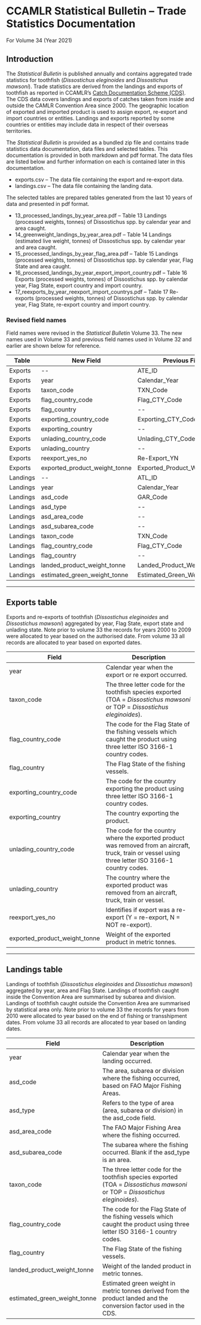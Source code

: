 # CCAMLR Statistical Bulletin – Trade Statistics Documentation

For Volume 34 (Year 2021)

## Introduction

The *Statistical Bulletin* is published annually and contains aggregated trade statistics for toothfish (*Dissostichus eleginoides* and *Dissostichus mawsoni*). Trade statistics are derived from the landings and exports of toothfish as reported in CCAMLR’s [Catch Documentation Scheme (CDS)](https://www.ccamlr.org/en/compliance/catch-documentation-scheme-cds). The CDS data covers landings and exports of catches taken from inside and outside the CAMLR Convention Area since 2000. The geographic location of exported and imported product is used to assign export, re-export and import countries or entities. Landings and exports reported by some countries or entities may include data in respect of their overseas territories.

The *Statistical Bulletin* is provided as a bundled zip file and contains trade statistics data documentation, data files and selected tables. This documentation is provided in both markdown and pdf format. The data files are listed below and further information on each is contained later in this documentation.

* exports.csv – The data file containing the export and re-export data.
* landings.csv – The data file containing the landing data.

The selected tables are prepared tables generated from the last 10 years of data and presented in pdf format.

* 13_processed_landings_by_year_area.pdf – Table 13 Landings (processed weights, tonnes) of Dissostichus spp. by calendar year and area caught.
* 14_greenweight_landings_by_year_area.pdf – Table 14 Landings (estimated live weight, tonnes) of Dissostichus spp. by calendar year and area caught.
* 15_processed_landings_by_year_flag_area.pdf – Table 15 Landings (processed weights, tonnes) of Dissostichus spp. by calendar year, Flag State and area caught.
* 16_processed_landings_by_year_export_import_country.pdf – Table 16 Exports (processed weights, tonnes) of Dissostichus spp. by calendar year, Flag State, export country and import country.
* 17_reexports_by_year_reexport_import_countrys.pdf – Table 17 Re-exports (processed weights, tonnes) of Dissostichus spp. by calendar year, Flag State, re-export country and import country.

### Revised field names

Field names were revised in the *Statistical Bulletin* Volume 33. The new names used in Volume 33 and previous field names used in Volume 32 and earlier are shown below for reference.

Table | New Field | Previous Field
--- | --- | ---
Exports | -- | ATE_ID
Exports | year | Calendar_Year
Exports | taxon_code | TXN_Code
Exports | flag_country_code | Flag_CTY_Code
Exports | flag_country | --
Exports | exporting_country_code | Exporting_CTY_Code
Exports | exporting_country | --
Exports | unlading_country_code | Unlading_CTY_Code
Exports | unlading_country | --
Exports | reexport_yes_no | Re-Export_YN
Exports | exported_product_weight_tonne | Exported_Product_Weighttonnes
Landings | -- | ATL_ID
Landings | year | Calendar_Year
Landings | asd_code | GAR_Code
Landings | asd_type | --
Landings | asd_area_code | --
Landings | asd_subarea_code | --
Landings | taxon_code | TXN_Code
Landings | flag_country_code | Flag_CTY_Code
Landings | flag_country | --
Landings | landed_product_weight_tonne | Landed_Product_Weight
Landings | estimated_green_weight_tonne | Estimated_Green_Weight

***

## Exports table

Exports and re-exports of toothfish (*Dissostichus eleginoides* and *Dissostichus mawsoni*) aggregated by year, Flag State, export state and unlading state. Note prior to volume 33 the records for years 2000 to 2009 were allocated to year based on the authorised date. From volume 33 all records are allocated to year based on exported dates.

Field | Description
--- | ---
year | Calendar year when the export or re export occurred.
taxon_code | The three letter code for the toothfish species exported (TOA = *Dissostichus mawsoni* or TOP = *Dissostichus eleginoides*).
flag_country_code | The code for the Flag State of the fishing vessels which caught the product using three letter ISO 3166-1 country codes.
flag_country | The Flag State of the fishing vessels.
exporting_country_code | The code for the country exporting the product using three letter ISO 3166-1 country codes.
exporting_country | The country exporting the product.
unlading_country_code | The code for the country where the exported product was removed from an aircraft, truck, train or vessel using three letter ISO 3166-1 country codes.
unlading_country | The country where the exported product was removed from an aircraft, truck, train or vessel.
reexport_yes_no | Identifies if export was a re-export (Y = re-export, N = NOT re-export).
exported_product_weight_tonne | Weight of the exported product in metric tonnes.

***

## Landings table

Landings of toothfish (*Dissostichus eleginoides* and *Dissostichus mawsoni*) aggregated by year, area and Flag State. Landings of toothfish caught inside the Convention Area are summarised by subarea and division. Landings of toothfish caught outside the Convention Area are summarised by statistical area only. Note prior to volume 33 the records for years from 2010 were allocated to year based on the end of fishing or transshipment dates. From volume 33 all records are allocated to year based on landing dates.

Field | Description
--- | ---
year | Calendar year when the landing occurred.
asd_code | The area, subarea or division where the fishing occurred, based on FAO Major Fishing Areas.
asd_type | Refers to the type of area (area, subarea or division) in the asd_code field.
asd_area_code | The FAO Major Fishing Area where the fishing occurred.
asd_subarea_code | The subarea where the fishing occurred. Blank if the asd_type is an area.
taxon_code | The three letter code for the toothfish species exported (TOA = *Dissostichus mawsoni* or TOP = *Dissostichus eleginoides*).
flag_country_code | The code for the Flag State of the fishing vessels which caught the product using three letter ISO 3166-1 country codes.
flag_country | The Flag State of the fishing vessels.
landed_product_weight_tonne | Weight of the landed product in metric tonnes.
estimated_green_weight_tonne | Estimated green weight in metric tonnes derived from the product landed and the conversion factor used in the CDS.
